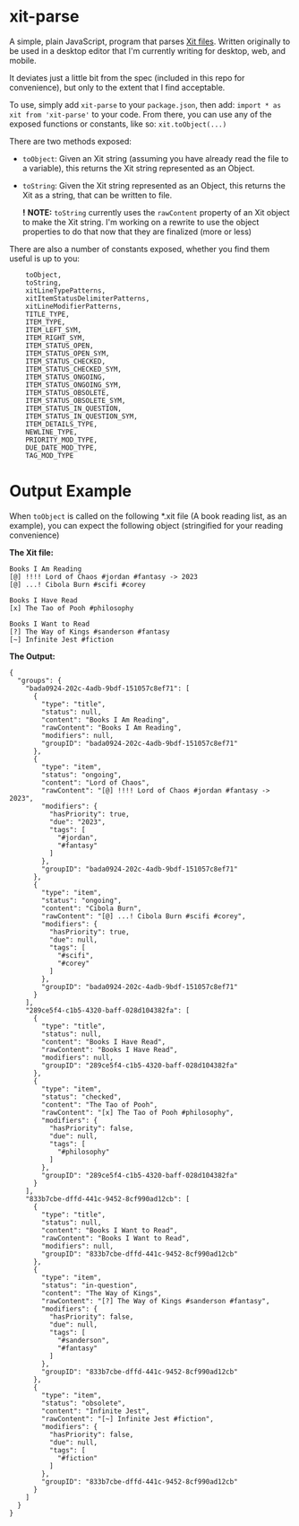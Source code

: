 # xit-parse
A simple, plain JavaScript, program that parses [Xit files](https://xit.jotaen.net/). Written originally to be used in a desktop editor that I'm currently writing for desktop, web, and mobile.

It deviates just a little bit from the spec (included in this repo for convenience), but only to the extent that I find acceptable.

To use, simply add `xit-parse` to your `package.json`, then add:
`import * as xit from 'xit-parse'` to your code. From there, you can use any of the exposed functions or constants, like so: `xit.toObject(...)`

There are two methods exposed:
* `toObject`: Given an Xit string (assuming you have already read the file to a variable), this returns the Xit string represented as an Object.
* `toString`: Given the Xit string represented as an Object, this returns the Xit as a string, that can be written to file. 
 
  **!** **NOTE:** `toString` currently uses the `rawContent` property of an Xit object to make the Xit string. I'm working on a rewrite to use the object properties to do that now that they are finalized (more or less)

There are also a number of constants exposed, whether you find them useful is up to you:
```
    toObject,
    toString,
    xitLineTypePatterns,
    xitItemStatusDelimiterPatterns,
    xitLineModifierPatterns,
    TITLE_TYPE,
    ITEM_TYPE,
    ITEM_LEFT_SYM,
    ITEM_RIGHT_SYM,
    ITEM_STATUS_OPEN,
    ITEM_STATUS_OPEN_SYM,
    ITEM_STATUS_CHECKED,
    ITEM_STATUS_CHECKED_SYM,
    ITEM_STATUS_ONGOING,
    ITEM_STATUS_ONGOING_SYM,
    ITEM_STATUS_OBSOLETE,
    ITEM_STATUS_OBSOLETE_SYM,
    ITEM_STATUS_IN_QUESTION,
    ITEM_STATUS_IN_QUESTION_SYM,
    ITEM_DETAILS_TYPE,
    NEWLINE_TYPE,
    PRIORITY_MOD_TYPE,
    DUE_DATE_MOD_TYPE,
    TAG_MOD_TYPE
```
# Output Example

When `toObject` is called on the following *.xit file (A book reading list, as an example), you can expect the following object (stringified for your reading convenience)

**The Xit file:**

```
Books I Am Reading
[@] !!!! Lord of Chaos #jordan #fantasy -> 2023
[@] ...! Cibola Burn #scifi #corey

Books I Have Read
[x] The Tao of Pooh #philosophy

Books I Want to Read
[?] The Way of Kings #sanderson #fantasy
[~] Infinite Jest #fiction
```

**The Output:**

```
{
  "groups": {
    "bada0924-202c-4adb-9bdf-151057c8ef71": [
      {
        "type": "title",
        "status": null,
        "content": "Books I Am Reading",
        "rawContent": "Books I Am Reading",
        "modifiers": null,
        "groupID": "bada0924-202c-4adb-9bdf-151057c8ef71"
      },
      {
        "type": "item",
        "status": "ongoing",
        "content": "Lord of Chaos",
        "rawContent": "[@] !!!! Lord of Chaos #jordan #fantasy -> 2023",
        "modifiers": {
          "hasPriority": true,
          "due": "2023",
          "tags": [
            "#jordan",
            "#fantasy"
          ]
        },
        "groupID": "bada0924-202c-4adb-9bdf-151057c8ef71"
      },
      {
        "type": "item",
        "status": "ongoing",
        "content": "Cibola Burn",
        "rawContent": "[@] ...! Cibola Burn #scifi #corey",
        "modifiers": {
          "hasPriority": true,
          "due": null,
          "tags": [
            "#scifi",
            "#corey"
          ]
        },
        "groupID": "bada0924-202c-4adb-9bdf-151057c8ef71"
      }
    ],
    "289ce5f4-c1b5-4320-baff-028d104382fa": [
      {
        "type": "title",
        "status": null,
        "content": "Books I Have Read",
        "rawContent": "Books I Have Read",
        "modifiers": null,
        "groupID": "289ce5f4-c1b5-4320-baff-028d104382fa"
      },
      {
        "type": "item",
        "status": "checked",
        "content": "The Tao of Pooh",
        "rawContent": "[x] The Tao of Pooh #philosophy",
        "modifiers": {
          "hasPriority": false,
          "due": null,
          "tags": [
            "#philosophy"
          ]
        },
        "groupID": "289ce5f4-c1b5-4320-baff-028d104382fa"
      }
    ],
    "833b7cbe-dffd-441c-9452-8cf990ad12cb": [
      {
        "type": "title",
        "status": null,
        "content": "Books I Want to Read",
        "rawContent": "Books I Want to Read",
        "modifiers": null,
        "groupID": "833b7cbe-dffd-441c-9452-8cf990ad12cb"
      },
      {
        "type": "item",
        "status": "in-question",
        "content": "The Way of Kings",
        "rawContent": "[?] The Way of Kings #sanderson #fantasy",
        "modifiers": {
          "hasPriority": false,
          "due": null,
          "tags": [
            "#sanderson",
            "#fantasy"
          ]
        },
        "groupID": "833b7cbe-dffd-441c-9452-8cf990ad12cb"
      },
      {
        "type": "item",
        "status": "obsolete",
        "content": "Infinite Jest",
        "rawContent": "[~] Infinite Jest #fiction",
        "modifiers": {
          "hasPriority": false,
          "due": null,
          "tags": [
            "#fiction"
          ]
        },
        "groupID": "833b7cbe-dffd-441c-9452-8cf990ad12cb"
      }
    ]
  }
}
```